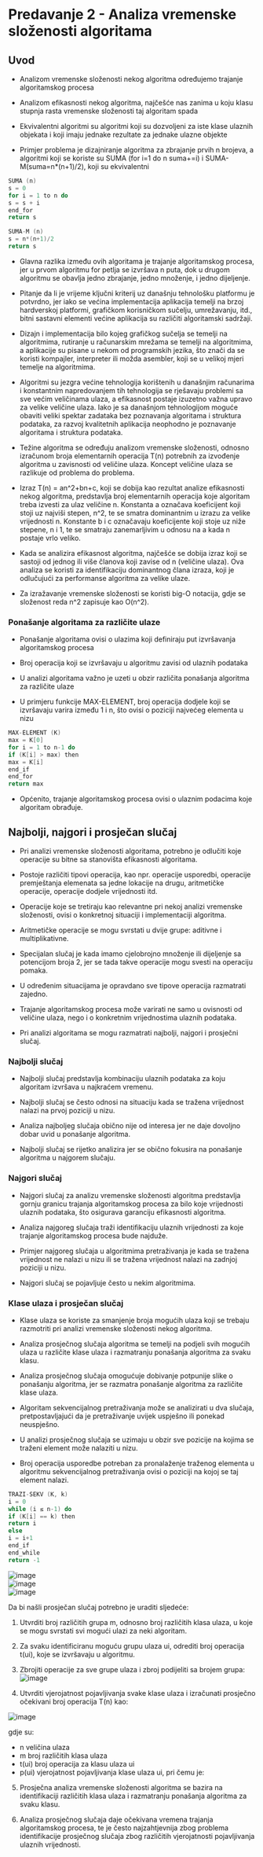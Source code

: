 # Predavanje 2 - Analiza vremenske složenosti algoritama

## Uvod

- Analizom vremenske složenosti nekog algoritma određujemo trajanje algoritamskog procesa

- Analizom efikasnosti nekog algoritma, najčešće nas zanima u koju klasu stupnja rasta vremenske složenosti taj algoritam spada

- Ekvivalentni algoritmi su algoritmi koji su dozvoljeni za iste klase ulaznih objekata i koji imaju jednake rezultate za jednake ulazne objekte

- Primjer problema je dizajniranje algoritma za zbrajanje prvih n brojeva, a algoritmi koji se koriste su SUMA (for i=1 do n suma+=i) i SUMA-M(suma=n\*(n+1)/2), koji su ekvivalentni

```c++
SUMA (n)
s = 0
for i = 1 to n do
s = s + i
end_for
return s
```

```c++
SUMA-M (n)
s = n*(n+1)/2
return s
```

- Glavna razlika između ovih algoritama je trajanje algoritamskog procesa, jer u prvom algoritmu for petlja se izvršava n puta, dok u drugom algoritmu se obavlja jedno zbrajanje, jedno množenje, i jedno dijeljenje.

- Pitanje da li je vrijeme ključni kriterij uz današnju tehnološku platformu je potvrdno, jer iako se većina implementacija aplikacija temelji na brzoj hardverskoj platformi, grafičkom korisničkom sučelju, umrežavanju, itd., bitni sastavni elementi većine aplikacija su različiti algoritamski sadržaji.

- Dizajn i implementacija bilo kojeg grafičkog sučelja se temelji na algoritmima, rutiranje u računarskim mrežama se temelji na algoritmima, a aplikacije su pisane u nekom od programskih jezika, što znači da se koristi kompajler, interpreter ili možda asembler, koji se u velikoj mjeri temelje na algoritmima.

- Algoritmi su jezgra većine tehnologija korištenih u današnjim računarima i konstantnim napredovanjem tih tehnologija se rješavaju problemi sa sve većim veličinama ulaza, a efikasnost postaje izuzetno važna upravo za velike veličine ulaza. Iako je sa današnjom tehnologijom moguće obaviti veliki spektar zadataka bez poznavanja algoritama i struktura podataka, za razvoj kvalitetnih aplikacija neophodno je poznavanje algoritama i struktura podataka.

- Težine algoritma se određuju analizom vremenske složenosti, odnosno izračunom broja elementarnih operacija T(n) potrebnih za izvođenje algoritma u zavisnosti od veličine ulaza. Koncept veličine ulaza se razlikuje od problema do problema.

- Izraz T(n) = an^2+bn+c, koji se dobija kao rezultat analize efikasnosti nekog algoritma, predstavlja broj elementarnih operacija koje algoritam treba izvesti za ulaz veličine n. Konstanta a označava koeficijent koji stoji uz najviši stepen, n^2, te se smatra dominantnim u izrazu za velike vrijednosti n. Konstante b i c označavaju koeficijente koji stoje uz niže stepene, n i 1, te se smatraju zanemarljivim u odnosu na a kada n postaje vrlo veliko.

- Kada se analizira efikasnost algoritma, najčešće se dobija izraz koji se sastoji od jednog ili više članova koji zavise od n (veličine ulaza). Ova analiza se koristi za identifikaciju dominantnog člana izraza, koji je odlučujući za performanse algoritma za velike ulaze.

- Za izražavanje vremenske složenosti se koristi big-O notacija, gdje se složenost reda n^2 zapisuje kao O(n^2).

### Ponašanje algoritama za različite ulaze

- Ponašanje algoritama ovisi o ulazima koji definiraju put izvršavanja algoritamskog procesa

- Broj operacija koji se izvršavaju u algoritmu zavisi od ulaznih podataka

- U analizi algoritama važno je uzeti u obzir različita ponašanja algoritma za različite ulaze

- U primjeru funkcije MAX-ELEMENT, broj operacija dodjele koji se izvršavaju varira između 1 i n, što ovisi o poziciji najvećeg elementa u nizu

```c++
MAX-ELEMENT (K)
max = K[0]
for i = 1 to n-1 do
if (K[i] > max) then
max = K[i]
end_if
end_for
return max
```

- Općenito, trajanje algoritamskog procesa ovisi o ulaznim podacima koje algoritam obrađuje.

## Najbolji, najgori i prosječan slučaj

- Pri analizi vremenske složenosti algoritama, potrebno je odlučiti koje operacije su bitne sa stanovišta efikasnosti algoritama.

- Postoje različiti tipovi operacija, kao npr. operacije usporedbi, operacije premještanja elemenata sa jedne lokacije na drugu, aritmetičke operacije, operacije dodjele vrijednosti itd.

- Operacije koje se tretiraju kao relevantne pri nekoj analizi vremenske složenosti, ovisi o konkretnoj situaciji i implementaciji algoritma.

- Aritmetičke operacije se mogu svrstati u dvije grupe: aditivne i multiplikativne.

- Specijalan slučaj je kada imamo cjelobrojno množenje ili dijeljenje sa potencijom broja 2, jer se tada takve operacije mogu svesti na operaciju pomaka.

- U određenim situacijama je opravdano sve tipove operacija razmatrati zajedno.

- Trajanje algoritamskog procesa može varirati ne samo u ovisnosti od veličine ulaza, nego i o konkretnim vrijednostima ulaznih podataka.

- Pri analizi algoritama se mogu razmatrati najbolji, najgori i prosječni slučaj.

### Najbolji slučaj

- Najbolji slučaj predstavlja kombinaciju ulaznih podataka za koju algoritam izvršava u najkraćem vremenu.

- Najbolji slučaj se često odnosi na situaciju kada se tražena vrijednost nalazi na prvoj poziciji u nizu.

- Analiza najboljeg slučaja obično nije od interesa jer ne daje dovoljno dobar uvid u ponašanje algoritma.

- Najbolji slučaj se rijetko analizira jer se obično fokusira na ponašanje algoritma u najgorem slučaju.

### Najgori slučaj

- Najgori slučaj za analizu vremenske složenosti algoritma predstavlja gornju granicu trajanja algoritamskog procesa za bilo koje vrijednosti ulaznih podataka, što osigurava garanciju efikasnosti algoritma.

- Analiza najgoreg slučaja traži identifikaciju ulaznih vrijednosti za koje trajanje algoritamskog procesa bude najduže.

- Primjer najgoreg slučaja u algoritmima pretraživanja je kada se tražena vrijednost ne nalazi u nizu ili se tražena vrijednost nalazi na zadnjoj poziciji u nizu.

- Najgori slučaj se pojavljuje često u nekim algoritmima.

### Klase ulaza i prosječan slučaj

- Klase ulaza se koriste za smanjenje broja mogućih ulaza koji se trebaju razmotriti pri analizi vremenske složenosti nekog algoritma.

- Analiza prosječnog slučaja algoritma se temelji na podjeli svih mogućih ulaza u različite klase ulaza i razmatranju ponašanja algoritma za svaku klasu.

- Analiza prosječnog slučaja omogućuje dobivanje potpunije slike o ponašanju algoritma, jer se razmatra ponašanje algoritma za različite klase ulaza.

- Algoritam sekvencijalnog pretraživanja može se analizirati u dva slučaja, pretpostavljajući da je pretraživanje uvijek uspješno ili ponekad neuspješno.

- U analizi prosječnog slučaja se uzimaju u obzir sve pozicije na kojima se traženi element može nalaziti u nizu.

- Broj operacija usporedbe potreban za pronalaženje traženog elementa u algoritmu sekvencijalnog pretraživanja ovisi o poziciji na kojoj se taj element nalazi.

```c++
TRAZI-SEKV (K, k)
i = 0
while (i ≤ n-1) do
if (K[i] == k) then
return i
else
i = i+1
end_if
end_while
return -1
```
![image](https://user-images.githubusercontent.com/113919501/213008604-cb4ab6bb-a843-4535-b8e6-2a403cbcd35f.png)</br>
![image](https://user-images.githubusercontent.com/113919501/213008641-84513fdc-29d2-4e18-adfb-ec4801e76a82.png)</br>
![image](https://user-images.githubusercontent.com/113919501/213008675-3519ecf0-8f06-4b5e-bb8c-020fc36ff810.png)</br>

Da bi našli prosječan slučaj potrebno je uraditi sljedeće:

1. Utvrditi broj različitih grupa m, odnosno broj različitih klasa ulaza, u koje se mogu svrstati svi mogući ulazi za neki algoritam.

2. Za svaku identificiranu moguću grupu ulaza ui, odrediti broj operacija t(ui), koje se izvršavaju u algoritmu.

3. Zbrojiti operacije za sve grupe ulaza i zbroj podijeliti sa brojem grupa: ![image](https://user-images.githubusercontent.com/113919501/213008720-618512b2-2b2d-4516-8ac9-3f0580553f23.png)

4. Utvrditi vjerojatnost pojavljivanja svake klase ulaza i izračunati prosječno očekivani broj operacija T(n) kao:

 ![image](https://user-images.githubusercontent.com/113919501/213008755-344ba11e-05fe-4104-b880-941f9bc17b79.png)

gdje su:
- n veličina ulaza
- m broj različitih klasa ulaza
- t(ui) broj operacija za klasu ulaza ui
- p(ui) vjerojatnost pojavljivanja klase ulaza ui, pri čemu je:

5. Prosječna analiza vremenske složenosti algoritma se bazira na identifikaciji različitih klasa ulaza i razmatranju ponašanja algoritma za svaku klasu.

6. Analiza prosječnog slučaja daje očekivana vremena trajanja algoritamskog procesa, te je često najzahtjevnija zbog problema identifikacije prosječnog slučaja zbog različitih vjerojatnosti pojavljivanja ulaznih vrijednosti.
